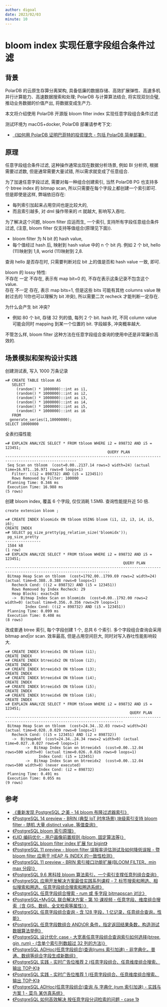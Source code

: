 ```yaml
---
author: digoal
date: 2023/02/03
minute: 10
---
```


# bloom index 实现任意字段组合条件过滤

<ArticleInfo :frontmatter=$frontmatter></ArticleInfo>

## 背景

PolarDB 的云原生存算分离架构, 具备低廉的数据存储、高效扩展弹性、高速多机并行计算能力、高速数据搜索和处理; PolarDB 与计算算法结合, 将实现双剑合璧, 推动业务数据的价值产出, 将数据变成生产力.

本文将介绍使用 PolarDB 开源版 bloom filter index 实现任意字段组合条件过滤

测试环境为 macOS+docker, PolarDB 部署请参考下文:

- [《如何用 PolarDB 证明巴菲特的投资理念 - 包括 PolarDB 简单部署》](https://github.com/digoal/blog/blob/master/202209/20220908_02.md)

## 原理

任意字段组合条件过滤, 这种操作通常出现在数据分析场景, 例如 BI 分析师, 根据需要过滤数, 但是通常需要大量试错, 所以需求就变成了任意组合.

为了加速任意字段过滤, 需要对每一种组合创建索引, 当然 PolarDB PG 也支持多个 btree index 的 bitmap scan, 所以只需要在每个字段上都创建一个索引即可. 但是即使是这样, 弊端依旧存在:

- 每列索引加起来占用空间也是比较大的,
- 而且索引越多, 对 dml 操作带来的 rt 就越大, 影响写入吞吐.

为了解决这个问题, bloom filter 应运而生, 一个索引, 支持所有字段任意组合条件过滤, (注意, bloom filter 仅支持等值组合(原理见下面)).

- bloom filter 为 N bit 的 hash value,
- 每个值经过 hash 后, 映射到 hash value 中的 n 个 bit 内. 例如 2 个 bit, hello (11)映射到 1,8, world (11)映射到 2,8.

查询 hello 是否存在时, 只需要判断对应 bit 上的值是否和 hash value 一致, 即可.

bloom 的 lossy 特性:  
不存在 一定 不存在, 表示有 map bit=0 的, 不存在表示这条记录不包含这个 value.  
存在 不一定 存在, 表示 map bits=1, 但是这些 bits 可能有其他 columns value 映射过去的 1(你也可以理解为 bit 冲突), 所以需要二次 recheck 才能判断一定存在.

为什么会产生 bit 冲突?

- 例如 80 个 bit, 存储 32 列的值, 每列 2 个 bit. hash 时, 不同 column value 可能会同时 mapping 到某一个位置的 bit. 字段越多, 冲突概率越大.

不管怎么样, bloom filter 这种方法在任意字段组合查询的使用中还是非常廉价高效的.

## 场景模拟和架构设计实践

创建测试表, 写入 1000 万条记录

```
=# CREATE TABLE tbloom AS
   SELECT
     (random() * 1000000)::int as i1,
     (random() * 1000000)::int as i2,
     (random() * 1000000)::int as i3,
     (random() * 1000000)::int as i4,
     (random() * 1000000)::int as i5,
     (random() * 1000000)::int as i6
   FROM
  generate_series(1,10000000);
SELECT 10000000
```

全表扫描性能

```
=# EXPLAIN ANALYZE SELECT * FROM tbloom WHERE i2 = 898732 AND i5 = 123451;
                                              QUERY PLAN
-------------------------------------------------------------------​-----------------------------------
 Seq Scan on tbloom  (cost=0.00..2137.14 rows=3 width=24) (actual time=16.971..16.971 rows=0 loops=1)
   Filter: ((i2 = 898732) AND (i5 = 123451))
   Rows Removed by Filter: 100000
 Planning Time: 0.346 ms
 Execution Time: 16.988 ms
(5 rows)
```

创建 bloom index, 覆盖 6 个字段, 仅仅消耗 1.5MB. 查询性能提升近 50 倍.

```
create extension bloom ;

=# CREATE INDEX bloomidx ON tbloom USING bloom (i1, i2, i3, i4, i5, i6);
CREATE INDEX
=# SELECT pg_size_pretty(pg_relation_size('bloomidx'));
 pg_size_pretty
----------------
 1584 kB
(1 row)
=# EXPLAIN ANALYZE SELECT * FROM tbloom WHERE i2 = 898732 AND i5 = 123451;
                                                     QUERY PLAN
-------------------------------------------------------------------​--------------------------------------------------
 Bitmap Heap Scan on tbloom  (cost=1792.00..1799.69 rows=2 width=24) (actual time=0.388..0.388 rows=0 loops=1)
   Recheck Cond: ((i2 = 898732) AND (i5 = 123451))
   Rows Removed by Index Recheck: 29
   Heap Blocks: exact=28
   ->  Bitmap Index Scan on bloomidx  (cost=0.00..1792.00 rows=2 width=0) (actual time=0.356..0.356 rows=29 loops=1)
         Index Cond: ((i2 = 898732) AND (i5 = 123451))
 Planning Time: 0.099 ms
 Execution Time: 0.408 ms
(8 rows)
```

改成普通 btree 索引, 每个字段创建 1 个, 总共 6 个索引. 多个字段组合查询会采用 bitmap and|or scan. 效率最高, 但是占用空间巨大, 同时对写入吞吐性能影响较大.

```
=# CREATE INDEX btreeidx1 ON tbloom (i1);
CREATE INDEX
=# CREATE INDEX btreeidx2 ON tbloom (i2);
CREATE INDEX
=# CREATE INDEX btreeidx3 ON tbloom (i3);
CREATE INDEX
=# CREATE INDEX btreeidx4 ON tbloom (i4);
CREATE INDEX
=# CREATE INDEX btreeidx5 ON tbloom (i5);
CREATE INDEX
=# CREATE INDEX btreeidx6 ON tbloom (i6);
CREATE INDEX
=# EXPLAIN ANALYZE SELECT * FROM tbloom WHERE i2 = 898732 AND i5 = 123451;
                                                        QUERY PLAN
-------------------------------------------------------------------​--------------------------------------------------------
 Bitmap Heap Scan on tbloom  (cost=24.34..32.03 rows=2 width=24) (actual time=0.028..0.029 rows=0 loops=1)
   Recheck Cond: ((i5 = 123451) AND (i2 = 898732))
   ->  BitmapAnd  (cost=24.34..24.34 rows=2 width=0) (actual time=0.027..0.027 rows=0 loops=1)
         ->  Bitmap Index Scan on btreeidx5  (cost=0.00..12.04 rows=500 width=0) (actual time=0.026..0.026 rows=0 loops=1)
               Index Cond: (i5 = 123451)
         ->  Bitmap Index Scan on btreeidx2  (cost=0.00..12.04 rows=500 width=0) (never executed)
               Index Cond: (i2 = 898732)
 Planning Time: 0.491 ms
 Execution Time: 0.055 ms
(9 rows)
```

## 参考

- [《重新发现 PostgreSQL 之美 - 14 bloom 布隆过滤器索引》](https://github.com/digoal/blog/blob/master/202106/20210605_07.md)
- [《PostgreSQL 14 preview - BRIN (典型 IoT 时序场景) 块级索引支持 bloom filter - 随机,大量 distinct value, 等值查询》](https://github.com/digoal/blog/blob/master/202103/20210326_02.md)
- [《PostgreSQL bloom 索引原理》](https://github.com/digoal/blog/blob/master/202011/20201128_04.md)
- [《UID 编码优化 - 用户画像前置规则 (bloom, 固定算法等)》](https://github.com/digoal/blog/blob/master/201911/20191130_01.md)
- [《PostgreSQL bloom filter index 扩展 for bigint》](https://github.com/digoal/blog/blob/master/201810/20181003_02.md)
- [《PostgreSQL 11 preview - bloom filter 误报率评估测试及如何降低误报 - 暨 bloom filter 应用于 HEAP 与 INDEX 的一致性检测》](https://github.com/digoal/blog/blob/master/201804/20180409_01.md)
- [《PostgreSQL 11 preview - BRIN 索引接口功能扩展(BLOOM FILTER、min max 分段)》](https://github.com/digoal/blog/blob/master/201803/20180323_05.md)
- [《PostgreSQL 9.6 黑科技 bloom 算法索引，一个索引支撑任意列组合查询》](https://github.com/digoal/blog/blob/master/201605/20160523_01.md)
- [《PostgreSQL 应用开发解决方案最佳实践系列课程 - 7. 标签搜索和圈选、相似搜索和圈选、任意字段组合搜索和圈选系统》](https://github.com/digoal/blog/blob/master/202105/20210510_01.md)
- [《PostgreSQL 任意字段组合搜索 - rum 或 多字段 bitmapscan 对比》](https://github.com/digoal/blog/blob/master/202005/20200520_02.md)
- [《PostgreSQL+MySQL 联合解决方案 - 第 10 课视频 - 任意字段、维度组合搜索（含 GIS、数组、全文检索等属性）》](https://github.com/digoal/blog/blob/master/202001/20200114_01.md)
- [《PostgreSQL 任意字段组合查询 - 含 128 字段，1 亿记录，任意组合查询，性能》](https://github.com/digoal/blog/blob/master/201903/20190320_02.md)
- [《PostgreSQL 任意字段数组合 AND\OR 条件，指定返回结果条数，构造测试数据算法举例》](https://github.com/digoal/blog/blob/master/201809/20180905_03.md)
- [《PostgreSQL 设计优化 case - 大宽表任意字段组合查询索引如何选择(btree, gin, rum) - (含单个索引列数超过 32 列的方法)》](https://github.com/digoal/blog/blob/master/201808/20180803_01.md)
- [《PostgreSQL ADHoc(任意字段组合)查询(rums 索引加速) - 非字典化，普通、数组等组合字段生成新数组》](https://github.com/digoal/blog/blob/master/201805/20180518_02.md)
- [《PostgreSQL 实践 - 实时广告位推荐 2 (任意字段组合、任意维度组合搜索、输出 TOP-K)》](https://github.com/digoal/blog/blob/master/201804/20180424_04.md)
- [《PostgreSQL 实践 - 实时广告位推荐 1 (任意字段组合、任意维度组合搜索、输出 TOP-K)》](https://github.com/digoal/blog/blob/master/201804/20180420_03.md)
- [《PostgreSQL ADHoc(任意字段组合)查询 与 字典化 (rum 索引加速) - 实践与方案 1 - 菜鸟 某仿真系统》](https://github.com/digoal/blog/blob/master/201802/20180228_01.md)
- [《PostgreSQL 如何高效解决 按任意字段分词检索的问题 - case 1》](https://github.com/digoal/blog/blob/master/201607/20160725_05.md)
